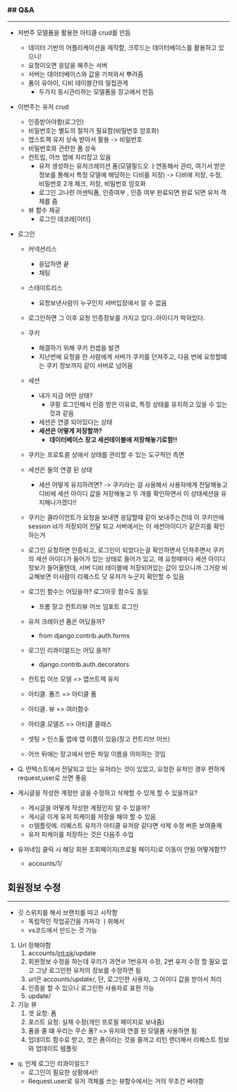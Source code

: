 ### ## Q&A

---

* 저번주 모델폼을 활용한 아티클 crud를 만듬
  * 데이터 기반의 어플리케이션을 제작함, 크루드는 데이터베이스를 활용하고 있으니!
  * 요청이오면 응답을 해주는 서버 
  * 서버는 데이터베이스와 값을 가져와서 뿌려줌
  * 폼이 유아이, 디비 테이블간의 밀접관계
    * 두가지 동시관리하는 모델폼을 장고에서 만듬
* 이번주는 유저 crud
  * 인증받아야함(로그인)
  * 비밀번호는 별도의 절차가 필요함(비밀번호 암호화) 
  * 앱스트랙 유저 상속 받아서 활용 -> 비밀번호
  * 비밀번호와 관련한 폼 상속
  * 컨트립, 어쓰 앱에 자리잡고 있음
    * 유저 생성하는 유저크레이션 폼(모델필드오 ㅏ연동해서 관리, 여기서 받은 정보를 통해서 특정 모델에 해당하는 디비를 저장) -> 디비에 저장, 수정, 비밀번호 2개 체크, 저장, 비밀번호 암호화
    * 로그인 고나련 어센틱폼, 인증여부 , 인증 여부 완료되면 완료 되면 유저 객체를 줌
  * 뷰 함수 제공
    * 로그인 데코레[이터]



* 로그인

  * 커넥션리스
    * 응답하면 끝
    * 채팅
  * 스테이트리스
    * 요청보낸사람이 누구인지 서버입장에서 알 수 없음
  * 로그인하면 그 이후 요청 인증정보를 가지고 있다..아이디가 박혀있다. 
  * 쿠키
    * 해결하기 위해 쿠키 컨셉을 발견
    * 지난번에 요청을 한 사람에게 서버가 쿠키를 던져주고, 다음 번에 요청할떄는 쿠키 정보까지 같이 서버로 넘어옴
  * 세션
    * 내가 지금 어떤 상태?
      * 쿠팡 로그인해서 인증 받은 이유로, 특정 상태를 유지하고 있을 수 있는 것과 같음
    * 세션은 연결 되어있다는 상태
    * **세션은 어떻게 저장할까?** 
      * **데이터베이스 장고 세션테이블에 저장해놓기로함!!** 
  * 쿠키는 프로토콜 상에서 상태를 관리할 수 있는 도구적인 측면
  * 세션은 둘의 연결 된 상태
    * 세션 어떻게 유지하려면? -> 쿠키라는 걸 사용해서 사용자에게 전달해놓고 디비에 세션 아이디 값을 저장해놓고 두 개를 확인하면서 이 상태세션을 유지해나가겠다!! 
  * 쿠키는 클라이언트가 요청을 보내면 응답할때 같이 보내주는건데 이 쿠키안에 session id가 저장되어 전달 되고 서버에서는 이 세션아이디가 같은지를 확인하는거
  * 로그인 요청하면 인증되고, 로그인이 되었다는걸 확인하면서 던져주면서 쿠키의 세션 아이디가 들어가 있는 상태로 들어가 있고, 매 요청때마다 세션 아이디 정보가 들어올텐데, 서버 디비 테이블에 저장되어있는 값이 있으니까 그거랑 비교해보면 이사람이 리퀘스트 닷 유저가 누군지 확인할 수 있음

  

  * 로그인 함수는 어딨을까? 로그아웃 함수도 동일
    * 프롬 장고 컨트리뷰 어쓰 임포트 로그인
  * 유저 크레이션 폼은 어딨을까? 
    * from django.contrib.auth.forms
  * 로그인 리콰이얼드는 어딨 을까? 
    * django.contrib.auth.decorators
  * 컨트립 어쓰 모델 => 앱쓰트렉 유저
  * 아티클. 폼즈 => 아티클 폼
  * 아티클. 뷰 => 여러함수
  * 아티클.모델즈 => 아티클 클래스
  * 셋팅 > 인스톨 앱에 앱 이름이 있음(장고 컨트리브 어쓰)
  * 어쓰 뒤에는 장고에서 만든 파일 이름을 의미하는 것임

  

* Q. 먼텍스트에서 전달되고 있는 유저라는 것이 있었고, 요청한 유저인 경우 편하게 request,user로 쓰면 좋음

* 게시글을 작성한 계정만 글을 수정하고 삭제할 수 있게 할 수 있을까요? 
  * 게시글을 어떻게 작성한 계정인지 알 수 있을까? 
  * 게시글 이게 유저 피케이를 저장을 해야 할 수 있음
  * ㅁ템플릿에. 리퀘스트 유저가 아티클 유저랑 같다면 삭제 수정 버튼 보여줄께 
  * 유저 피케이를 저장하는 것은 다음주 수업



* 유저네임 클릭 시 해당 회원 조회페이지(프로필 페이지)로 이동이 안됨 어떻게함?? 
  * accounts/1/



## 회원정보 수정

---

* 깃 스위치를 해서 브랜치를 따고 시작함
  * 독립적인 작업공간을 가져각 ㅣ위해서
  * vs코드에서 만드는 것 가능

1. Url 정해야함
   1. accounts/<int:pk>/update
   2. 회원정보 수정을 하는데 우리가 과연ㄹ 1번유저 수정, 2번 유저 수정 할 필요 없고 그냥 로그인한 유저의 정보를 수정하면 됨
   3. url은 accounts/update/,  단, 로그인한 사용자, 그 아이디 값을 받아서 처리
   4. 인증을 할 수 있으니 로그인한 사용자로 표현 가능
   5. update/
2. 기능 뷰
   1. 겟 요청: 폼
   2. 포스트 요청: 실제 수정(개인 프로필 페이지로 보내줌)
   3. 폼을 줄 떄 우리는 무슨 폼? => 유저와 연결 된 모델폼 사용하면 됨       
   4. 업데이트 함수로 받고, 겟은 폼이라는 것을 줄꺼고 리턴 렌더해서 리퀘스트 정보와 업데이트 템플릿



* q. 언제 로그인 리콰이얼드?
  * 로그인이 필요한 상황에서!! 
  * Request.user로 유저 객체를 쓰는 뷰함수에서는 거의 무조건 써야함 